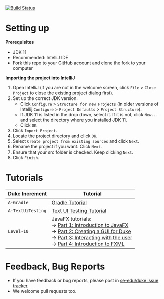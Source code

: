 [![Build Status](https://travis-ci.com/andyylam/duke.svg?branch=master)](https://travis-ci.com/andyylam/duke)

# Setting up

**Prerequisites**

-   JDK 11
-   Recommended: IntelliJ IDE
-   Fork this repo to your GitHub account and clone the fork to your computer

**Importing the project into IntelliJ**

1. Open IntelliJ (if you are not in the welcome screen, click `File` > `Close Project` to close the existing project dialog first).
1. Set up the correct JDK version.
    - Click `Configure` > `Structure for new Projects` (in older versions of Intellij:`Configure` > `Project Defaults` > `Project Structure`).
    - If JDK 11 is listed in the drop down, select it. If it is not, click `New...` and select the directory where you installed JDK 11.
    - Click `OK`.
1. Click `Import Project`.
1. Locate the project directory and click `OK`.
1. Select `Create project from existing sources` and click `Next`.
1. Rename the project if you want. Click `Next`.
1. Ensure that your src folder is checked. Keep clicking `Next`.
1. Click `Finish`.

# Tutorials

| Duke Increment    | Tutorial                                                                                                                                                                                        |
| ----------------- | ----------------------------------------------------------------------------------------------------------------------------------------------------------------------------------------------- |
| `A-Gradle`        | [Gradle Tutorial](tutorials/gradleTutorial.md)                                                                                                                                                  |
| `A-TextUiTesting` | [Text UI Testing Tutorial](tutorials/textUiTestingTutorial.md)                                                                                                                                  |
| `Level-10`        | JavaFX tutorials:<br>→ [Part 1: Introduction to JavaFX][fx1]<br>→ [Part 2: Creating a GUI for Duke][fx2]<br>→ [Part 3: Interacting with the user][fx3]<br>→ [Part 4: Introduction to FXML][fx4] |

[fx1]: tutorials/javaFxTutorialPart1.md
[fx2]: tutorials/javaFxTutorialPart2.md
[fx3]: tutorials/javaFxTutorialPart3.md
[fx4]: tutorials/javaFxTutorialPart4.md

# Feedback, Bug Reports

-   If you have feedback or bug reports, please post in [se-edu/duke issue tracker](https://github.com/se-edu/duke/issues).
-   We welcome pull requests too.
